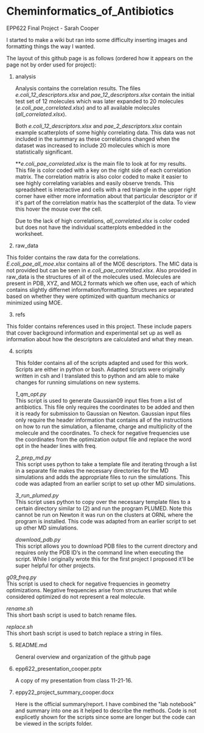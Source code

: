 # Cheminformatics_of_Antibiotics
EPP622 Final Project - Sarah Cooper

I started to make a wiki but ran into some difficulty inserting images and formatting things the way I wanted.

The layout of this github page is as follows (ordered how it appears on the page not by order used for project):

1. analysis     

     Analysis contains the correlation results. The files _e.coli_12_descriptors.xlsx_ and _pae_12_descriptors.xlsx_ contain the initial test set of 12 molecules which was later expanded to 20 molecules (_e.coli_pae_correlated.xlsx_) and to all available molecules (_all_correlated.xlsx_). 

    Both _e.coli_12_descriptors.xlsx_ and _pae_2_descriptors.xlsx_ contain example scatterplots of some highly correlating data. This data was not included in the summary as these correlations changed when the dataset was increased to include 20 molecules which is more statistically significant. 

    **_e.coli_pae_correlated.xlsx_ is the main file to look at for my results. This file is color coded with a key on the right side of each correlation matrix. The correlation matrix is also color coded to make it easier to see highly correlating variables and easily observe trends. This spreadsheet is interactive and cells with a red triangle in the upper right corner have either more information about that particular descriptor or if it's part of the correlation matrix has the scatterplot of the data. To view this hover the mouse over the cell.
    
    Due to the lack of high correlations, _all_correlated.xlsx_ is color coded but does not have the individual scatterplots embedded in the worksheet.

2. raw_data     
  
  This folder contains the raw data for the correlations. _E.coli_pae_all_moe.xlsx_ contains all of the MOE descriptors. The MIC data is not provided but can be seen in _e.coli_pae_correlated.xlsx_. Also provided in raw_data is the structures of all of the molecules used. Molecules are present in PDB, XYZ, and MOL2 formats which we often use, each of which contains slightly differnet information/formatting. Structures are separated based on whether they were optimized with quantum mechanics or minimized using MOE.
   
3. refs   

  This folder contains references used in this project. These include papers that cover background information and experimental set up as well as information about how the descriptors are calculated and what they mean.

4. scripts

   This folder contains all of the scripts adapted and used for this work. Scripts are either in python or bash. Adapted scripts were originally written in csh and I translated this to python and am able to make changes for running simulations on new systems.  
   
    _1_qm_opt.py_   
      This script is used to generate Gaussian09 input files from a list of antibiotics. This file only requires the coordinates to be added and then it is ready for submission to Gaussian on Newton. Gaussian input files only require the header information that contains all of the instructions on how to run the simulation, a filename, charge and multiplicity of the molecule and the coordinates. To check for negative frequencies use the coordinates from the optimization output file and replace the word opt in the header lines with freq.

    _2_prep_md.py_    
    This script uses python to take a template file and iterating through a list in a separate file makes the necessary directories for the MD simulations and adds the appropriate files to run the simulations. This code was adapted from an earlier script to set up other MD simulations.

    _3_run_plumed.py_    
    This script uses python to copy over the necessary template files to a certain directory similar to (2) and run the program PLUMED. Note this cannot be run on Newton it was run on the clusters at ORNL where the program is installed. This code was adapted from an earlier script to set up other MD simulations.

    _download_pdb.py_    
    This script allows you to download PDB files to the current directory and requires only the PDB ID’s in the command line when executing the script. While I originally wrote this for the first project I proposed it'll be super helpful for other projects.

  _g09_freq.py_    
  This script is used to check for negative frequencies in geometry optimizations. Negative frequencies arise from structures that while considered optimized do not represent a real molecule. 
 
  _rename.sh_   
  This short bash script is used to batch rename files. 

  _replace.sh_   
  This short bash script is used to batch replace a string in files.
   
5. README.md   

   General overview and organization of the github page

6. epp622_presentation_cooper.pptx

   A copy of my presentation from class 11-21-16.

7. eppy22_project_summary_cooper.docx

   Here is the official summary/report. I have combined the "lab notebook" and summary into one as it helped to describe the methods. Code is not explicetly shown for the scripts since some are longer but the code can be viewed in the scripts folder.
